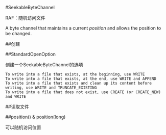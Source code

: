 #SeekableByteChannel

RAF：随机访问文件

A byte channel that maintains a current <i>position</i> and allows the position to be changed.

##创建

##StandardOpenOption

创建一个SeekableByteChannel的选项

    To write into a file that exists, at the beginning, use WRITE
    To write into a file that exists, at the end, use WRITE and APPEND
    To write into a file that exists and clean up its content before writing, use WRITE and TRUNCATE_EXISTING
    To write into a file that does not exist, use CREATE (or CREATE_NEW) and WRITE

##读取文件

##position() & position(long)

可以随机访问位置




